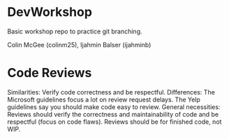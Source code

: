 # DevWorkshop
Basic workshop repo to practice git branching.

Colin McGee (colinm25), Ijahmin Balser (ijahminb)

# Code Reviews

Similarities: Verify code correctness and be respectful.
Differences: The Microsoft guidelines focus a lot on review request delays. The Yelp guidelines say you should make code easy to review.
General necessities: Reviews should verify the correctness and maintainability of code and be respectful (focus on code flaws). Reviews should be for finished code, not WIP.
